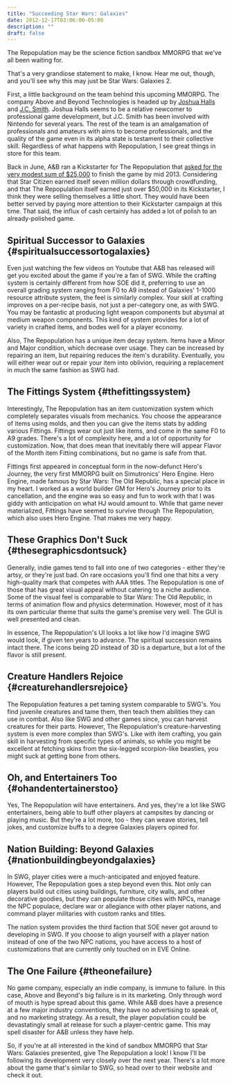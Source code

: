 ```yaml
---
title: "Succeeding Star Wars: Galaxies"
date: 2012-12-17T03:06:00-05:00
description: ""
draft: false
---
```

The Repopulation may be the science fiction sandbox MMORPG that we've
all been waiting for.

That's a very grandiose statement to make, I know. Hear me out, though,
and you'll see why this may just be Star Wars: Galaxies 2.

First, a little background on the team behind this upcoming MMORPG. The
company Above and Beyond Technologies is headed up by [Joshua
Halls](http://www.linkedin.com/pub/joshua-halls/44/6a1/11b) and [J.C.
Smith](https://www.linkedin.com/profile/view?id=1590144). Joshua Halls
seems to be a relative newcomer to professional game development, but
J.C. Smith has been involved with Nintendo for several years. The rest
of the team is an amalgamation of professionals and amateurs with aims
to become professionals, and the quality of the game even in its alpha
state is testament to their collective skill. Regardless of what happens
with Repopulation, I see great things in store for this team.

Back in June, A&B ran a Kickstarter for The Repopulation that [asked for
the very modest sum of
$25,000](https://www.kickstarter.com/projects/therepopulation/the-repopulation)
to finish the game by mid 2013. Considering that Star Citizen earned
itself seven million dollars through crowdfunding, and that The
Repopulation itself earned just over $50,000 in its Kickstarter, I
think they were selling themselves a little short. They would have been
better served by paying more attention to their Kickstarter campaign at
this time. That said, the influx of cash certainly has added a lot of
polish to an already-polished game.

Spiritual Successor to Galaxies {#spiritualsuccessortogalaxies}
-------------------------------

Even just watching the few videos on Youtube that A&B has released will
get you excited about the game if you're a fan of SWG. While the
crafting system is certainly different from how SOE did it, preferring
to use an overall grading system ranging from F0 to A9 instead of
Galaxies' 1-1000 resource attribute system, the feel is similarly
complex. Your skill at crafting improves on a per-recipe basis, not just
a per-category one, as with SWG. You may be fantastic at producing light
weapon components but abysmal at medium weapon components. This kind of
system provides for a lot of variety in crafted items, and bodes well
for a player economy.

Also, The Repopulation has a unique item decay system. Items have a
Minor and Major condition, which decrease over usage. They can be
increased by repairing an item, but repairing reduces the item's
durability. Eventually, you will either wear out or repair your item
into oblivion, requiring a replacement in much the same fashion as SWG
had.

The Fittings System {#thefittingssystem}
-------------------

Interestingly, The Repopulation has an item customization system which
completely separates visuals from mechanics. You choose the appearance
of items using molds, and then you can give the items stats by adding
various Fittings. Fittings wear out just like items, and come in the
same F0 to A9 grades. There's a lot of complexity here, and a lot of
opportunity for customization. Now, that does mean that inevitably there
will appear Flavor of the Month item Fitting combinations, but no game
is safe from that.

Fittings first appeared in conceptual form in the now-defunct Hero's
Journey, the very first MMORPG built on Simutronics' Hero Engine. Hero
Engine, made famous by Star Wars: The Old Republic, has a special place
in my heart. I worked as a world builder GM for Hero's Journey prior to
its cancellation, and the engine was so easy and fun to work with that I
was giddy with anticipation on what HJ would amount to. While that game
never materialized, Fittings have seemed to survive through The
Repopulation, which also uses Hero Engine. That makes me very happy.

These Graphics Don't Suck {#thesegraphicsdontsuck}
--------------------------

Generally, indie games tend to fall into one of two categories - either
they're artsy, or they're just bad. On rare occasions you'll find one
that hits a very high-quality mark that competes with AAA titles. The
Repopulation is one of those that has great visual appeal without
catering to a niche audience. Some of the visual feel is comparable to
Star Wars: The Old Republic, in terms of animation flow and physics
determination. However, most of it has its own particular theme that
suits the game's premise very well. The GUI is well presented and
clean.

In essence, The Repopulation's UI looks a lot like how I'd imagine SWG
would look, if given ten years to advance. The spiritual succession
remains intact there. The icons being 2D instead of 3D is a departure,
but a lot of the flavor is still present.

Creature Handlers Rejoice {#creaturehandlersrejoice}
-------------------------

The Repopulation features a pet taming system comparable to SWG's. You
find juvenile creatures and tame them, then teach them abilities they
can use in combat. Also like SWG and other games since, you can harvest
creatures for their parts. However, The Repopulation's
creature-harvesting system is even more complex than SWG's. Like with
item crafting, you gain skill in harvesting from specific types of
animals, so while you might be excellent at fetching skins from the
six-legged scorpion-like beasties, you might suck at getting bone from
others.

Oh, and Entertainers Too {#ohandentertainerstoo}
------------------------

Yes, The Repopulation will have entertainers. And yes, they're a lot
like SWG entertainers, being able to buff other players at campsites by
dancing or playing music. But they're a lot more, too - they can weave
stories, tell jokes, and customize buffs to a degree Galaxies players
opined for.

Nation Building: Beyond Galaxies {#nationbuildingbeyondgalaxies}
--------------------------------

In SWG, player cities were a much-anticipated and enjoyed feature.
However, The Repopulation goes a step beyond even this. Not only can
players build out cities using buildings, furniture, city walls, and
other decorative goodies, but they can populate those cities with NPCs,
manage the NPC populace, declare war or allegiance with other player
nations, and command player militaries with custom ranks and titles.

The nation system provides the third faction that SOE never got around
to developing in SWG. If you choose to align yourself with a player
nation instead of one of the two NPC nations, you have access to a host
of customizations that are currently only touched on in EVE Online.

The One Failure {#theonefailure}
---------------

No game company, especially an indie company, is immune to failure. In
this case, Above and Beyond's big failure is in its marketing. Only
through word of mouth is hype spread about this game. While A&B does
have a presence at a few major industry conventions, they have no
advertising to speak of, and no marketing strategy. As a result, the
player population could be devastatingly small at release for such a
player-centric game. This may spell disaster for A&B unless they have
help.

So, if you're at all interested in the kind of sandbox MMORPG that Star
Wars: Galaxies presented, give The Repopulation a look! I know I'll be
following its development very closely over the next year. There's a
lot more about the game that's similar to SWG, so head over to their
website and check it out.